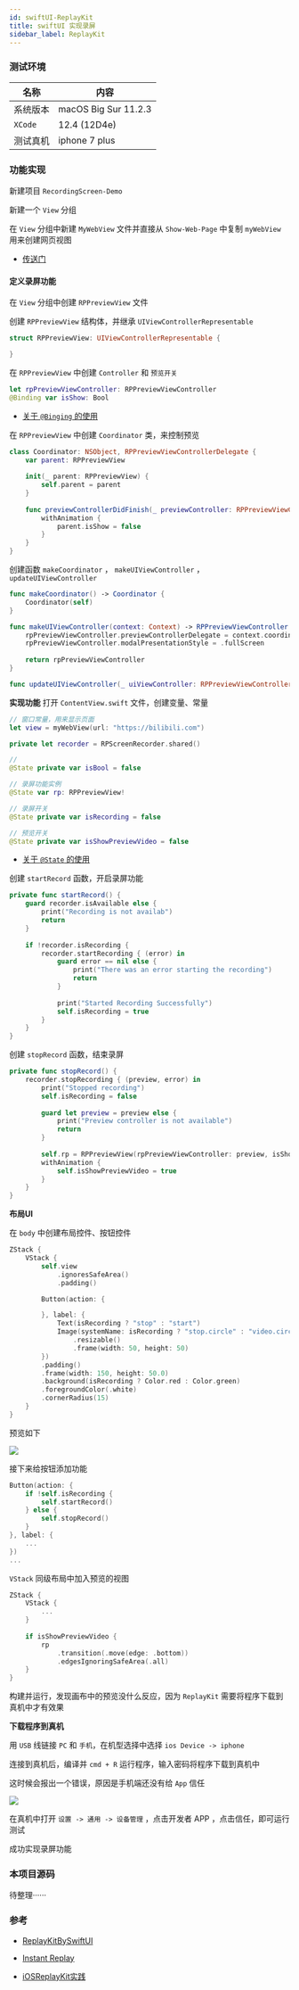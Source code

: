 ```yaml
---
id: swiftUI-ReplayKit
title: swiftUI 实现录屏
sidebar_label: ReplayKit
---
```


### 测试环境

名称 | 内容 |
---------|----------|
 系统版本 | macOS Big Sur 11.2.3 |
 `XCode` | 12.4 (12D4e) |
 测试真机 | iphone 7 plus |

### 功能实现
新建项目 `RecordingScreen-Demo`

新建一个 `View` 分组

在 `View` 分组中新建 `MyWebView` 文件并直接从 `Show-Web-Page` 中复制 `myWebView` 用来创建网页视图
- [传送门](https://sinnammanyo.cn/docs/docs/ios/swiftUI/swiftUI-show-web-pages)

#### 定义录屏功能

在 `View` 分组中创建 `RPPreviewView` 文件

创建 `RPPreviewView` 结构体，并继承 `UIViewControllerRepresentable` 

``` swift
struct RPPreviewView: UIViewControllerRepresentable {

}
```

在 `RPPreviewView` 中创建 `Controller` 和 `预览开关`

``` swift
let rpPreviewViewController: RPPreviewViewController
@Binding var isShow: Bool
```
- [关于 `@Binging` 的使用](https://www.cnblogs.com/xiaoniuzai/p/11417123.html)


在 `RPPreviewView` 中创建 `Coordinator` 类，来控制预览

``` swift
class Coordinator: NSObject, RPPreviewViewControllerDelegate {
    var parent: RPPreviewView
        
    init(_ parent: RPPreviewView) {
        self.parent = parent
    }
        
    func previewControllerDidFinish(_ previewController: RPPreviewViewController) {
        withAnimation {
            parent.isShow = false
        }
    }
}
```

创建函数 `makeCoordinator` ， `makeUIViewController` ， `updateUIViewController`

``` swift
func makeCoordinator() -> Coordinator {
    Coordinator(self)
}

func makeUIViewController(context: Context) -> RPPreviewViewController {
    rpPreviewViewController.previewControllerDelegate = context.coordinator
    rpPreviewViewController.modalPresentationStyle = .fullScreen
    
    return rpPreviewViewController
}

func updateUIViewController(_ uiViewController: RPPreviewViewController, context: Context) { }
```

**实现功能**
打开 `ContentView.swift` 文件，创建变量、常量

``` swift
// 窗口常量，用来显示页面
let view = myWebView(url: "https://bilibili.com")

private let recorder = RPScreenRecorder.shared()

//
@State private var isBool = false

// 录屏功能实例
@State var rp: RPPreviewView!

// 录屏开关
@State private var isRecording = false

// 预览开关
@State private var isShowPreviewVideo = false
```
- [关于 `@State` 的使用](https://www.cnblogs.com/xiaoniuzai/p/11417123.html)


创建 `startRecord` 函数，开启录屏功能

``` swift
private func startRecord() {
    guard recorder.isAvailable else {
        print("Recording is not availab")
        return
    }
    
    if !recorder.isRecording {
        recorder.startRecording { (error) in
            guard error == nil else {
                print("There was an error starting the recording")
                return
            }
            
            print("Started Recording Successfully")
            self.isRecording = true
        }
    }
}
```

创建 `stopRecord` 函数，结束录屏

``` swift
private func stopRecord() {
    recorder.stopRecording { (preview, error) in
        print("Stopped recording")
        self.isRecording = false
        
        guard let preview = preview else {
            print("Preview controller is not available")
            return
        }
        
        self.rp = RPPreviewView(rpPreviewViewController: preview, isShow: self.$isShowPreviewVideo)
        withAnimation {
            self.isShowPreviewVideo = true
        }
    }
}
```

**布局UI**

在 `body` 中创建布局控件、按钮控件

``` swift
ZStack {
    VStack {
        self.view
            .ignoresSafeArea()
            .padding()

        Button(action: {

        }, label: {
            Text(isRecording ? "stop" : "start")
            Image(systemName: isRecording ? "stop.circle" : "video.circle")
                .resizable()
                .frame(width: 50, height: 50)
        })
        .padding()
        .frame(width: 150, height: 50.0)
        .background(isRecording ? Color.red : Color.green)
        .foregroundColor(.white)
        .cornerRadius(15)
    }
}
```

预览如下

![](https://pictures-1304295136.cos.ap-guangzhou.myqcloud.com/screenshot/macOS/ReplayKit-UI.png)


接下来给按钮添加功能

``` swift
Button(action: {
    if !self.isRecording {
        self.startRecord()
    } else {
        self.stopRecord()
    }
}, label: {
    ...
})
...
```

`VStack` 同级布局中加入预览的视图

``` swift
ZStack {
    VStack {
        ...
    }
    
    if isShowPreviewVideo {
        rp
            .transition(.move(edge: .bottom))
            .edgesIgnoringSafeArea(.all)
    }
}
```

构建并运行，发现画布中的预览没什么反应，因为 `ReplayKit` 需要将程序下载到真机中才有效果

**下载程序到真机**

用 `USB` 线链接 `PC` 和 `手机`，在机型选择中选择 `ios Device -> iphone` 

连接到真机后，编译并 `cmd + R` 运行程序，输入密码将程序下载到真机中

这时候会报出一个错误，原因是手机端还没有给 `App` 信任

![](https://pictures-1304295136.cos.ap-guangzhou.myqcloud.com/screenshot/macOS/Could-not-launch.png)

在真机中打开 `设置 -> 通用 -> 设备管理` ，点击开发者 APP ，点击信任，即可运行测试

成功实现录屏功能

### 本项目源码
待整理······

### 参考
- [ReplayKitBySwiftUI](https://github.com/jerryleetw1992/ReplayKitBySwiftUI/blob/master/ReplayKitBySwiftUI/ContentView.swift)

- [Instant Replay](https://github.com/valentebruno/ReplayKit/blob/master/Instant%20Replay/ViewController.swift)

- [iOSReplayKit实践](https://www.jianshu.com/p/b2618a65aa34)